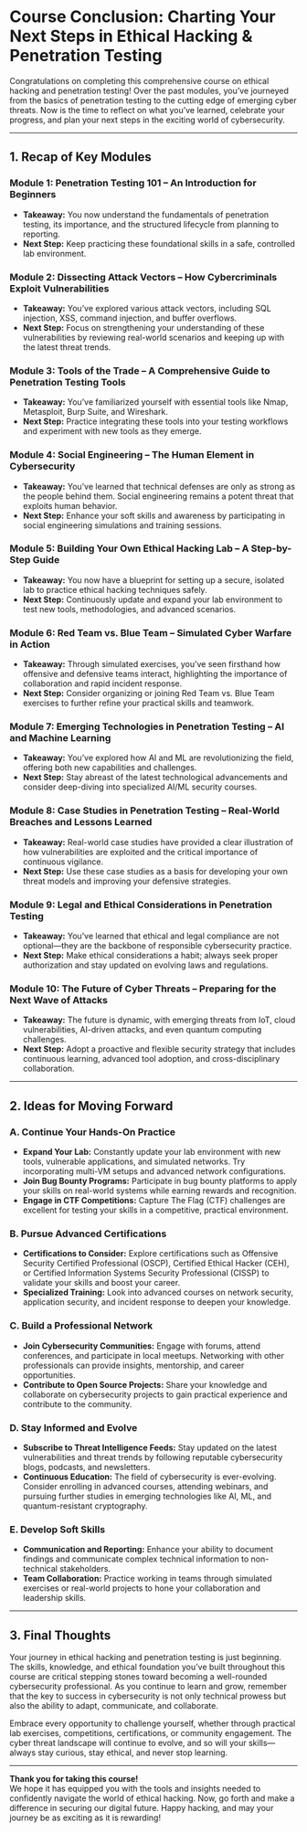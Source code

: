 # Course Conclusion: Charting Your Next Steps in Ethical Hacking & Penetration Testing

Congratulations on completing this comprehensive course on ethical hacking and penetration testing! Over the past modules, you’ve journeyed from the basics of penetration testing to the cutting edge of emerging cyber threats. Now is the time to reflect on what you’ve learned, celebrate your progress, and plan your next steps in the exciting world of cybersecurity.

---

## 1. Recap of Key Modules

### Module 1: Penetration Testing 101 – An Introduction for Beginners
- **Takeaway:** You now understand the fundamentals of penetration testing, its importance, and the structured lifecycle from planning to reporting.
- **Next Step:** Keep practicing these foundational skills in a safe, controlled lab environment.

### Module 2: Dissecting Attack Vectors – How Cybercriminals Exploit Vulnerabilities
- **Takeaway:** You’ve explored various attack vectors, including SQL injection, XSS, command injection, and buffer overflows.
- **Next Step:** Focus on strengthening your understanding of these vulnerabilities by reviewing real-world scenarios and keeping up with the latest threat trends.

### Module 3: Tools of the Trade – A Comprehensive Guide to Penetration Testing Tools
- **Takeaway:** You’ve familiarized yourself with essential tools like Nmap, Metasploit, Burp Suite, and Wireshark.
- **Next Step:** Practice integrating these tools into your testing workflows and experiment with new tools as they emerge.

### Module 4: Social Engineering – The Human Element in Cybersecurity
- **Takeaway:** You’ve learned that technical defenses are only as strong as the people behind them. Social engineering remains a potent threat that exploits human behavior.
- **Next Step:** Enhance your soft skills and awareness by participating in social engineering simulations and training sessions.

### Module 5: Building Your Own Ethical Hacking Lab – A Step-by-Step Guide
- **Takeaway:** You now have a blueprint for setting up a secure, isolated lab to practice ethical hacking techniques safely.
- **Next Step:** Continuously update and expand your lab environment to test new tools, methodologies, and advanced scenarios.

### Module 6: Red Team vs. Blue Team – Simulated Cyber Warfare in Action
- **Takeaway:** Through simulated exercises, you’ve seen firsthand how offensive and defensive teams interact, highlighting the importance of collaboration and rapid incident response.
- **Next Step:** Consider organizing or joining Red Team vs. Blue Team exercises to further refine your practical skills and teamwork.

### Module 7: Emerging Technologies in Penetration Testing – AI and Machine Learning
- **Takeaway:** You’ve explored how AI and ML are revolutionizing the field, offering both new capabilities and challenges.
- **Next Step:** Stay abreast of the latest technological advancements and consider deep-diving into specialized AI/ML security courses.

### Module 8: Case Studies in Penetration Testing – Real-World Breaches and Lessons Learned
- **Takeaway:** Real-world case studies have provided a clear illustration of how vulnerabilities are exploited and the critical importance of continuous vigilance.
- **Next Step:** Use these case studies as a basis for developing your own threat models and improving your defensive strategies.

### Module 9: Legal and Ethical Considerations in Penetration Testing
- **Takeaway:** You’ve learned that ethical and legal compliance are not optional—they are the backbone of responsible cybersecurity practice.
- **Next Step:** Make ethical considerations a habit; always seek proper authorization and stay updated on evolving laws and regulations.

### Module 10: The Future of Cyber Threats – Preparing for the Next Wave of Attacks
- **Takeaway:** The future is dynamic, with emerging threats from IoT, cloud vulnerabilities, AI-driven attacks, and even quantum computing challenges.
- **Next Step:** Adopt a proactive and flexible security strategy that includes continuous learning, advanced tool adoption, and cross-disciplinary collaboration.

---

## 2. Ideas for Moving Forward

### A. Continue Your Hands-On Practice
- **Expand Your Lab:** Constantly update your lab environment with new tools, vulnerable applications, and simulated networks. Try incorporating multi-VM setups and advanced network configurations.
- **Join Bug Bounty Programs:** Participate in bug bounty platforms to apply your skills on real-world systems while earning rewards and recognition.
- **Engage in CTF Competitions:** Capture The Flag (CTF) challenges are excellent for testing your skills in a competitive, practical environment.

### B. Pursue Advanced Certifications
- **Certifications to Consider:** Explore certifications such as Offensive Security Certified Professional (OSCP), Certified Ethical Hacker (CEH), or Certified Information Systems Security Professional (CISSP) to validate your skills and boost your career.
- **Specialized Training:** Look into advanced courses on network security, application security, and incident response to deepen your knowledge.

### C. Build a Professional Network
- **Join Cybersecurity Communities:** Engage with forums, attend conferences, and participate in local meetups. Networking with other professionals can provide insights, mentorship, and career opportunities.
- **Contribute to Open Source Projects:** Share your knowledge and collaborate on cybersecurity projects to gain practical experience and contribute to the community.

### D. Stay Informed and Evolve
- **Subscribe to Threat Intelligence Feeds:** Stay updated on the latest vulnerabilities and threat trends by following reputable cybersecurity blogs, podcasts, and newsletters.
- **Continuous Education:** The field of cybersecurity is ever-evolving. Consider enrolling in advanced courses, attending webinars, and pursuing further studies in emerging technologies like AI, ML, and quantum-resistant cryptography.

### E. Develop Soft Skills
- **Communication and Reporting:** Enhance your ability to document findings and communicate complex technical information to non-technical stakeholders.
- **Team Collaboration:** Practice working in teams through simulated exercises or real-world projects to hone your collaboration and leadership skills.

---

## 3. Final Thoughts

Your journey in ethical hacking and penetration testing is just beginning. The skills, knowledge, and ethical foundation you’ve built throughout this course are critical stepping stones toward becoming a well-rounded cybersecurity professional. As you continue to learn and grow, remember that the key to success in cybersecurity is not only technical prowess but also the ability to adapt, communicate, and collaborate.

Embrace every opportunity to challenge yourself, whether through practical lab exercises, competitions, certifications, or community engagement. The cyber threat landscape will continue to evolve, and so will your skills—always stay curious, stay ethical, and never stop learning.

---

**Thank you for taking this course!**  
We hope it has equipped you with the tools and insights needed to confidently navigate the world of ethical hacking. Now, go forth and make a difference in securing our digital future. Happy hacking, and may your journey be as exciting as it is rewarding!
